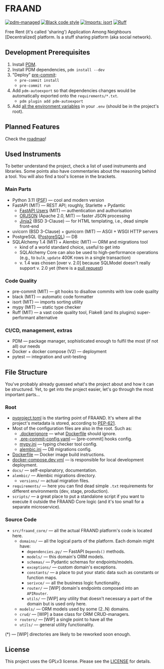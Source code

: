 # FRAAND

[![pdm-managed](https://img.shields.io/badge/pdm-managed-blue)](https://pdm.fming.dev)
[![Black code style](https://img.shields.io/badge/code%20style-black-000000.svg)](https://github.com/ambv/black)
[![Imports: isort](https://img.shields.io/badge/%20imports-isort-%231674b1)](https://pycqa.github.io/isort/)
[![Ruff](https://img.shields.io/endpoint?url=https://raw.githubusercontent.com/charliermarsh/ruff/main/assets/badge/v0.json)](https://github.com/charliermarsh/ruff)

Free Rent (it's called 'sharing') Application Among Neighbours [Decentralized] platform.
Is a stuff sharing platform (aka social network).


## Development Prerequisites

1. Install [PDM](https://github.com/pdm-project/pdm).
2. Install PDM dependencies, `pdm install --dev`
3. "Deploy" [pre-commit](https://pre-commit.com/):
    - `pre-commit install`
    - `pre-commit run`
4. Add `pdm-autoexport` so that dependencies changes would be automatically exported onto the `requirements/*.txt`.
   - `pdm plugin add pdm-autoexport`
5. Add [all the environment variables](docs/envars.md) in your `.env` (should be in the project's root).


## Planned Features

Check the [roadmap](docs/roadmap.md)!


## Used Instruments
To better understand the project, check a list of used instruments and libraries.
Some points also have commentaries about the reasoning behind a tool.
You will also find a tool's license in the brackets.

### Main Parts
- Python 3.11 ([PSF](https://docs.python.org/3/license.html#psf-license)) — cool and modern version
- FastAPI (MIT) — REST API; roughly, Starlette + Pydantic
  - [FastAPI Users](https://fastapi-users.github.io) (MIT) — authentication and authorisation
  - [ORJSON](https://github.com/ijl/orjson) (Apache 2.0, MIT) — faster JSON processing
  - [Jinja2](https://jinja.palletsprojects.com/) (BSD 3-Clause) — for HTML templating, i.e., dead simple front-end
- uvicorn (BSD 3-Clause) + gunicorn (MIT) — ASGI + WSGI HTTP servers
- PostgreSQL ([PostgreSQL](https://opensource.org/license/postgresql/)) — DB
- SQLAlchemy 1.4 (MIT) + Alembic (MIT) — ORM and migrations tool
  - kind of a world standard choice, useful to get into
  - SQLAlchemy Core can also be used to high-performance operations (e.g., to `bulk_update` 400K rows in a single transaction)
  - v. 1.4 was chosen [over v. 2.0] because SQLModel doesn't really support v. 2.0 yet (there is a [pull request](https://github.com/tiangolo/sqlmodel/pull/563))

### Code Quality
- pre-commit (MIT) — git hooks to disallow commits with low code quality
- black (MIT) — automatic code formatter
- isort (MIT) — imports sorting utility
- mypy (MIT) — static type checker
- Ruff (MIT) — a vast code quality tool, Flake8 (and its plugins) super-performant alternative

### CI/CD, management, extras
- PDM — package manager, sophisticated enough to fulfil the most (if not all) our needs
- Docker + docker compose (V2) — deployment
- pytest — integration and unit-testing


## File Structure
You've probably already guessed what's the project about and how it can be structured.
Yet, to get into the project easier, let's go through the most important parts...

### Root
- [pyproject.toml](pyproject.toml) is the starting point of FRAAND.
It's where all the project's metadata is stored, according to [PEP-621](https://peps.python.org/pep-0621/).
- Most of the configuration files are also in the root. Such as:
  - [.dockerignore](.dockerignore) — what [Dockerfile](Dockerfile) should ignore.
  - [.pre-commit-config.yaml](.pre-commit-config.yaml) — [pre-commit] hooks config.
  - [mypy.ini](mypy.ini) — typing checker tool config.
  - [alembic.ini](alembic.ini) — DB migrations config.
- [Dockerfile](Dockerfile) — Docker image build instructions.
- [docker-compose.dev.yml](docker-compose.dev.yml) — is responsible for local development deployment.
- `docs/` — self-explanatory, documentation.
- `alembic/` — Alembic migrations directory.
  - `versions/` — actual migration files.
- `requirements/` — here you can find dead simple `.txt` requirements for different environments (dev, stage, production).
- `scripts/` — a great place to put a standalone script
if you want to execute it outside the FRAAND Core logic (and it's too small for a separate microservice).

### Source Code
- `src/fraand_core/` — all the actual FRAAND platform's code is located here.
  - `domains/` — all the logical parts of the platform. Each domain might have:
    - `dependencies.py/` — FastAPI `Depends()` methods.
    - `models/` — this domain's ORM models.
    - `schemas/` — Pydantic schemas for endpoints/models.
    - `exceptions/` — custom domain's exceptions.
    - `constants/` — a place to put your static data such as constants or function maps.
    - `serivce/` — all the business logic functionality.
    - `router/` — [WIP] domain's endpoints composed into an `APIRouter`.
    - `utils/` — [WIP] any utility that doesn't necessary a part of the domain but is used only here.
  - `models/` — ORM models used by some (2..N) domains.
  - `crud/` — [WIP] a base class for ORM CRUD-managers.
  - `routers/` — [WIP] a single point to have all the
  - `utils/` — general utility functionality.

(*) — [WIP] directories are likely to be reworked soon enough.


## License

This project uses the GPLv3 license. Please see the [LICENSE](LICENSE) for details.
